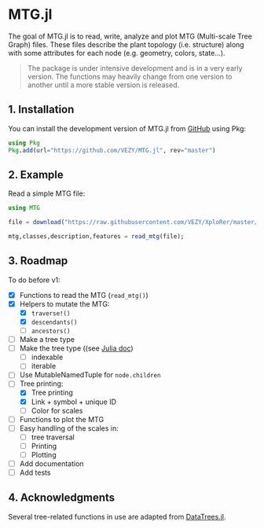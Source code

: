 # MTG.jl

The goal of MTG.jl is to read, write, analyze and plot MTG (Multi-scale Tree Graph) files. These files describe the plant topology (i.e. structure) along with some attributes for each node (e.g. geometry, colors, state...).

> The package is under intensive development and is in a very early version. The functions may heavily change from one version to another until a more stable version is released.

## 1. Installation

You can install the development version of MTG.jl from [GitHub](https://github.com/) using Pkg:

```julia
using Pkg
Pkg.add(url="https://github.com/VEZY/MTG.jl", rev="master")
```

## 2. Example

Read a simple MTG file:

```julia
using MTG

file = download("https://raw.githubusercontent.com/VEZY/XploRer/master/inst/extdata/simple_plant.mtg");

mtg,classes,description,features = read_mtg(file);
```

## 3. Roadmap

To do before v1:

- [x] Functions to read the MTG (`read_mtg()`)  
- [x] Helpers to mutate the MTG:
  - [x] `traverse!()`  
  - [x] `descendants()`
  - [ ] `ancestors()`
- [ ] Make a tree type
- [ ] Make the tree type ((see [Julia doc](https://docs.julialang.org/en/v1/manual/interfaces/#man-interface-iteration))
  - [ ] indexable
  - [ ] iterable
- [ ] Use MutableNamedTuple for `node.children`
- [ ] Tree printing:
  - [x] Tree printing
  - [x] Link + symbol + unique ID
  - [ ] Color for scales
- [ ] Functions to plot the MTG
- [ ] Easy handling of the scales in:
  - [ ]  tree traversal
  - [ ]  Printing
  - [ ]  Plotting
- [ ] Add documentation
- [ ] Add tests

## 4. Acknowledgments

Several tree-related functions in use are adapted from [DataTrees.jl](https://github.com/vh-d/DataTrees.jl/).
